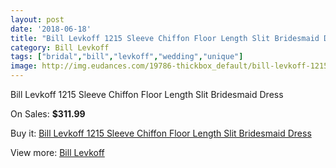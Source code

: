 ```yaml
---
layout: post
date: '2018-06-18'
title: "Bill Levkoff 1215 Sleeve Chiffon Floor Length Slit Bridesmaid Dress"
category: Bill Levkoff
tags: ["bridal","bill","levkoff","wedding","unique"]
image: http://img.eudances.com/19786-thickbox_default/bill-levkoff-1215-sleeve-chiffon-floor-length-slit-bridesmaid-dress.jpg
---
```

Bill Levkoff 1215 Sleeve Chiffon Floor Length Slit Bridesmaid Dress

On Sales: **$311.99**
<a href="https://www.eudances.com/en/bill-levkoff/5888-bill-levkoff-1215-sleeve-chiffon-floor-length-slit-bridesmaid-dress.html"><amp-img layout="responsive" width="600" height="600" src="//img.eudances.com/19786-thickbox_default/bill-levkoff-1215-sleeve-chiffon-floor-length-slit-bridesmaid-dress.jpg" alt="Bill Levkoff 1215 Sleeve Chiffon Floor Length Slit Bridesmaid Dress 0" /></a>
<a href="https://www.eudances.com/en/bill-levkoff/5888-bill-levkoff-1215-sleeve-chiffon-floor-length-slit-bridesmaid-dress.html"><amp-img layout="responsive" width="600" height="600" src="//img.eudances.com/19787-thickbox_default/bill-levkoff-1215-sleeve-chiffon-floor-length-slit-bridesmaid-dress.jpg" alt="Bill Levkoff 1215 Sleeve Chiffon Floor Length Slit Bridesmaid Dress 1" /></a>

Buy it: [Bill Levkoff 1215 Sleeve Chiffon Floor Length Slit Bridesmaid Dress](https://www.eudances.com/en/bill-levkoff/5888-bill-levkoff-1215-sleeve-chiffon-floor-length-slit-bridesmaid-dress.html "Bill Levkoff 1215 Sleeve Chiffon Floor Length Slit Bridesmaid Dress")

View more: [Bill Levkoff](https://www.eudances.com/en/57-bill-levkoff "Bill Levkoff")
